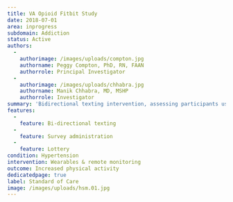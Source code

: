 ```yaml
---
title: VA Opioid Fitbit Study
date: 2018-07-01
area: inprogress
subdomain: Addiction
status: Active
authors:
  - 
    authorimage: /images/uploads/compton.jpg
    authorname: Peggy Compton, PhD, RN, FAAN
    authorrole: Principal Investigator
  - 
    authorimage: /images/uploads/chhabra.jpg
    authorname: Manik Chhabra, MD, MSHP
    authorrole: Investigator
summary: 'Bidirectional texting intervention, assessing participants use of medication, pain and other symptoms via survey. 3 arms have been designed - control, intervention and intervention plus incentive. Deployed at the VA for opioid patients.'
features:
  - 
    feature: Bi-directional texting
  - 
    feature: Survey administration
  - 
    feature: Lottery
condition: Hypertension
intervention: Wearables & remote monitoring
outcome: Increased physical activity
dedicatedpage: true
label: Standard of Care 
image: /images/uploads/hsm.01.jpg
---
```

